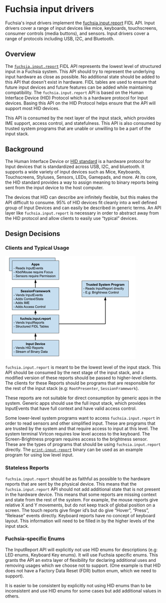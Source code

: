<!--
    (C) Copyright 2020 The Fuchsia Authors. All rights reserved.
    Use of this source code is governed by a BSD-style license that can be
    found in the LICENSE file.
-->

# Fuchsia input drivers

Fuchsia's input drivers implement the
[fuchsia.input.report](/sdk/fidl/fuchsia.input.report) FIDL API. Input drivers
cover a range of input devices like mice, keyboards, touchscreens, consumer
controls (media buttons), and sensors. Input drivers cover a range of protocols including USB,
I2C, and Bluetooth.

## Overview

The
[`fuchsia.input.report`](https://fuchsia.dev/reference/fidl/fuchsia.input.report)
FIDL API represents the lowest level of structured input in a Fuchsia system.
This API should try to represent the underlying input hardware as close as
possible. No additional state should be added to this API that doesn't exist in
hardware. FIDL tables are used to ensure that future input devices and future
features can be added while maintaining compatibility. The
`fuchsia.input.report` API is based on the Human Interface Device (HID) Protocol
which is a hardware protocol for Input devices.  Basing this API on the HID
Protocol helps ensure that the API will support most HID devices.

This API is consumed by the next layer of the input stack, which
provides IME support, access control, and statefulness. This API is also
consumed by trusted system programs that are unable or unwilling to be a part of
the input stack.

## Background

The Human Interface Device or
[HID standard](https://www.usb.org/sites/default/files/documents/hid1_11.pdf) is a
hardware protocol for Input devices that is standardized across USB, I2C, and
bluetooth. It supports a wide variety of input devices such as Mice, Keyboards,
Touchscreens, Styluses, Sensors, LEDs, Gamepads, and more. At its core, the
HID standard provides a way to assign meaning to binary reports being sent
from the input device to the host computer.

The devices that HID can describe are infinitely flexible, but this makes the
API difficult to consume. 95% of HID devices fit cleanly into a well defined
group of Input Devices and can easily be described in generic terms. An API
layer like `fuchsia.input.report` is necessary in order to abstract away from the
HID protocol and allow clients to easily use “typical” devices.

## Design Decisions

### Clients and Typical Usage

![Figure: General Usage of fuchsia.input.report in the system](input-pipeline.png)

`fuchsia.input.report` is meant to be the lowest level of the input stack. This
API should be consumed by the next stage of the input stack, and a modified
version of these reports should be passed to higher-level clients. The clients
for these Reports should be programs that are responsible for the rest of the
input stack (e.g: `RootPresenter`, `SessionFramework`).

These reports are not suitable for direct consumption by generic apps in the
system. Generic apps should use the full input stack, which provides
InputEvents that have full context and have valid access control.

Some lower-level system programs want to access `fuchsia.input.report` in
order to read sensors and other simplified input. These are programs that
are trusted by the system and that require access to input at this level. The
system terminal Virtcon requires low level access to the keyboard. The
Screen-Brightness program requires access to the brightness sensor. These are
the types of programs that should be using `fuchsia.input.report` directly.  The
[`print-input-report`](/src/ui/tools/print-input-report) binary can be used as
an example program for using low level input.

### Stateless Reports

`fuchsia.input.report` should be as faithful as possible to the
hardware reports that are sent by the physical device. This means that the
`fuchsia.input.report` API should not add additional state that is not present in
the hardware device.  This means that some reports are missing context and state
from the rest of the system. For example, the mouse reports give relative X and
Y movements, but do not keep track of global position on a screen. The touch
reports give finger id’s but do give “Hover”, “Press”, “Release” events
directly. Keyboard reports have no concept of keyboard layout. This information
will need to be filled in by the higher levels of the input stack.

### Fuchsia-specific Enums

The InputReport API will explicitly not use HID enums for descriptions (e.g: LED
enums, Keyboard Key enums). It will use Fuchsia specific enums. This grants
the API an extra layer of flexibility for declaring additional uses and removing
usages which we choose not to support. (One example is that HID does not have a
Factory Data Reset (FDR) button enum, which we need to support).

It is easier to be consistent by explicitly not using HID enums than to be
inconsistent and use HID enums for some cases but add additional values in
others.

